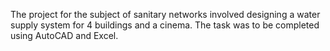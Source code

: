 The project for the subject of sanitary networks involved designing a water supply system for 4 buildings and a cinema. The task was to be completed using AutoCAD and Excel.
